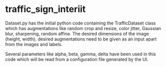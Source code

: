 # traffic_sign_interiit

Dataset.py has the initial python code containing the TrafficDataset class which has augmentations like random crop and resize, color jitter, Gaussian blur, sharpening, random affine.
The desired dimensions of the image (height, width), desired augmentations need to be given as an input apart from the images and labels.

Several parameters like alpha, beta, gamma, delta have been used in this code which will be read from a configuration file generated by the UI.
